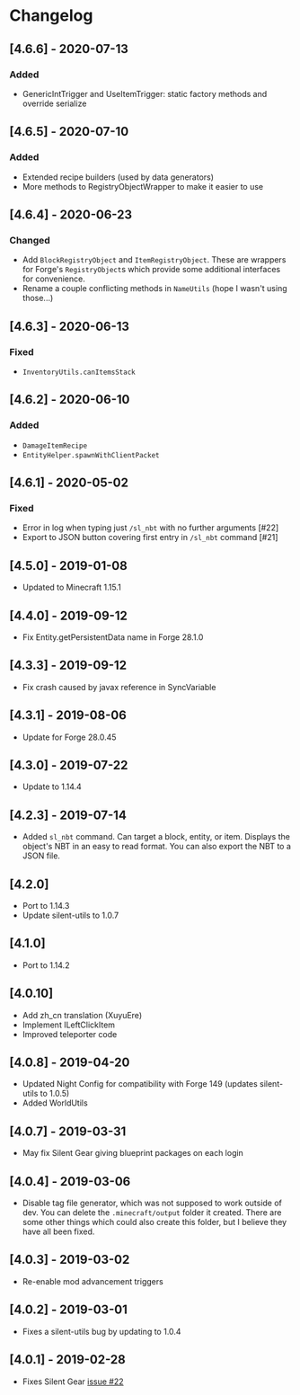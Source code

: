# Changelog

## [4.6.6] - 2020-07-13
### Added
- GenericIntTrigger and UseItemTrigger: static factory methods and override serialize

## [4.6.5] - 2020-07-10
### Added
- Extended recipe builders (used by data generators)
- More methods to RegistryObjectWrapper to make it easier to use

## [4.6.4] - 2020-06-23
### Changed
- Add `BlockRegistryObject` and `ItemRegistryObject`. These are wrappers for Forge's `RegistryObject`s which provide some additional interfaces for convenience.
- Rename a couple conflicting methods in `NameUtils` (hope I wasn't using those...)

## [4.6.3] - 2020-06-13
### Fixed
- `InventoryUtils.canItemsStack`

## [4.6.2] - 2020-06-10
### Added
- `DamageItemRecipe`
- `EntityHelper.spawnWithClientPacket`

## [4.6.1] - 2020-05-02
### Fixed
- Error in log when typing just `/sl_nbt` with no further arguments [#22]
- Export to JSON button covering first entry in `/sl_nbt` command [#21]

## [4.5.0] - 2019-01-08
- Updated to Minecraft 1.15.1

## [4.4.0] - 2019-09-12
- Fix Entity.getPersistentData name in Forge 28.1.0

## [4.3.3] - 2019-09-12
- Fix crash caused by javax reference in SyncVariable

## [4.3.1] - 2019-08-06
- Update for Forge 28.0.45

## [4.3.0] - 2019-07-22
- Update to 1.14.4

## [4.2.3] - 2019-07-14
- Added `sl_nbt` command. Can target a block, entity, or item. Displays the object's NBT in an easy to read format. You can also export the NBT to a JSON file.

## [4.2.0]
- Port to 1.14.3
- Update silent-utils to 1.0.7

## [4.1.0]
- Port to 1.14.2

## [4.0.10]
- Add zh_cn translation (XuyuEre)
- Implement ILeftClickItem
- Improved teleporter code

## [4.0.8] - 2019-04-20
- Updated Night Config for compatibility with Forge 149 (updates silent-utils to 1.0.5)
- Added WorldUtils

## [4.0.7] - 2019-03-31
- May fix Silent Gear giving blueprint packages on each login

## [4.0.4] - 2019-03-06
- Disable tag file generator, which was not supposed to work outside of dev. You can delete the `.minecraft/output` folder it created. There are some other things which could also create this folder, but I believe they have all been fixed.

## [4.0.3] - 2019-03-02
- Re-enable mod advancement triggers

## [4.0.2] - 2019-03-01
- Fixes a silent-utils bug by updating to 1.0.4

## [4.0.1] - 2019-02-28
- Fixes Silent Gear [issue #22](https://github.com/SilentChaos512/Silent-Gear/issues/22)
